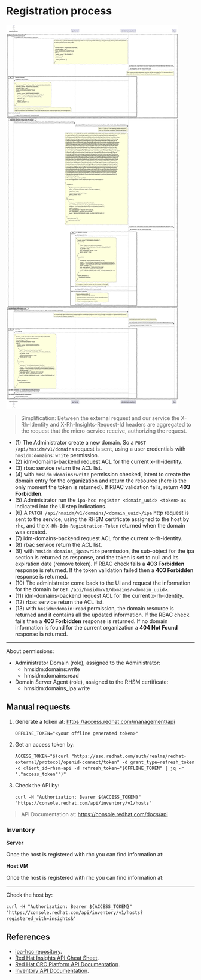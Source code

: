 # Registration process

![Registration Sequence Diagram](idp-registration.svg)

> Simplification: Between the external request and our service
> the X-Rh-Identity and X-Rh-Insights-Request-Id headers
> are aggregated to the request that the micro-service receive,
> authorizing the request.

* (1) The Administrator create a new domain.
  So a `POST /api/hmsidm/v1/domains` request is sent, using
  a user credentials with `hmsidm:domains:write` permission.
* (2) idm-domains-backend request ACL for the current x-rh-identity.
* (3) rbac service return the ACL list.
* (4) with `hmsidm:domains:write` permission checked, intent to create
  the domain entry for the organization and return the resource
  (here is the only moment the token is returned).
  If RBAC validation fails, return **403 Forbidden**.
* (5) Administrator run the `ipa-hcc register <domain_uuid> <token>`
  as indicated into the UI step indications.
* (6) A `PATCH /api/hmsidm/v1/domains/<domain_uuid>/ipa` http
  request is sent to the service, using the RHSM certificate
  assigned to the host by `rhc`, and the `X-Rh-Idm-Registration-Token`
  returned when the domain was created.
* (7) idm-domains-backend request ACL for the current x-rh-identity.
* (8) rbac service return the ACL list.
* (9) with `hmsidm:domains_ipa:write` permission, the sub-object
  for the ipa section is returned as response, and the token is
  set to null and its expiration date (remove token).
  If RBAC check fails a **403 Forbidden** response is returned.
  If the token validation failed then a **403 Forbidden** response
  is returned.
* (10) The administrator come back to the UI and request the
  information for the domain by `GET /api/hmsidm/v1/domains/<domain_uuid>`.
* (11) idm-domains-backend request ACL for the current x-rh-identity.
* (12) rbac service return the ACL list.
* (13) with `hmsidm:domain:read` permission, the domain resource
  is returned and it contains all the updated information. If the
  RBAC check fails then a **403 Forbidden** response is returned.
  If no domain information is found for the current organization
  a **404 Not Found** response is returned.

---

About permissions:

- Administrator Domain (role), assigned to the Administrator:
  - hmsidm:domains:write
  - hmsidm:domains:read
- Domain Server Agent (role), assigned to the RHSM certificate:
  - hmsidm:domains_ipa:write

## Manual requests

1. Generate a token at: https://access.redhat.com/management/api
   ```
   OFFLINE_TOKEN="<your offline generated token>"
   ```
2. Get an access token by:
   ```
   ACCESS_TOKEN="$(curl "https://sso.redhat.com/auth/realms/redhat-external/protocol/openid-connect/token" -d grant_type=refresh_token -d client_id=rhsm-api -d refresh_token="$OFFLINE_TOKEN" | jq -r '."access_token"')"
   ```
3. Check the API by:
   ```
   curl -H "Authorization: Bearer ${ACCESS_TOKEN}" "https://console.redhat.com/api/inventory/v1/hosts"
   ```

> API Documentation at: https://console.redhat.com/docs/api

### Inventory

**Server**

Once the host is registered with rhc you can find information at: <TODO json file>

**Host VM**

Once the host is registered with rhc you can find information at: <TODO json file>

----

Check the host by:

```
curl -H "Authorization: Bearer ${ACCESS_TOKEN}" "https://console.redhat.com/api/inventory/v1/hosts?registered_with=insights&"
```

## References

- [ipa-hcc repository](https://gitlab.cee.redhat.com/identity-management/idmocp/ipa-hcc).
- [Red Hat Insights API Cheat Sheet](https://developers.redhat.com/cheat-sheets/red-hat-insights-api-cheat-sheet).
- [Red Hat CRC Platform API Documentation](https://console.redhat.com/docs/api).
- [Inventory API Documentation](https://console.redhat.com/docs/api/inventory/v1).
